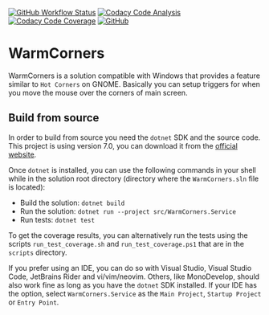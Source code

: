 ﻿[![GitHub Workflow Status](https://img.shields.io/github/actions/workflow/status/fedeantuna/warm-corners/build.yml?style=flat-square)](https://github.com/fedeantuna/warm-corners/blob/main/.github/workflows/build.yml)
[![Codacy Code Analysis](https://img.shields.io/codacy/grade/cbd8b1b81d7a4dfaabb4cff12ea7ab1b?style=flat-square)](https://www.codacy.com/gh/fedeantuna/warm-corners/dashboard?utm_source=github.com\&utm_medium=referral\&utm_content=fedeantuna/warm-corners\&utm_campaign=Badge_Grade)
[![Codacy Code Coverage](https://img.shields.io/codacy/coverage/cbd8b1b81d7a4dfaabb4cff12ea7ab1b?style=flat-square)](https://www.codacy.com/gh/fedeantuna/warm-corners/dashboard?utm_source=github.com\&utm_medium=referral\&utm_content=fedeantuna/warm-corners\&utm_campaign=Badge_Coverage)
[![GitHub](https://img.shields.io/github/license/fedeantuna/warm-corners?style=flat-square)](https://github.com/fedeantuna/warm-corners/blob/main/LICENSE)

# WarmCorners

WarmCorners is a solution compatible with Windows that provides a feature similar to `Hot Corners` on GNOME. Basically you can setup triggers for when you move the mouse over the corners of main screen.

## Build from source

In order to build from source you need the `dotnet` SDK and the source code. This project is using version 7.0, you can download it from the [official website](https://dotnet.microsoft.com/en-us/).

Once `dotnet` is installed, you can use the following commands in your shell while in the solution root directory (directory where the `WarmCorners.sln` file is located):

- Build the solution: `dotnet build`
- Run the solution: `dotnet run --project src/WarmCorners.Service`
- Run tests: `dotnet test`

To get the coverage results, you can alternatively run the tests using the scripts `run_test_coverage.sh` and `run_test_coverage.ps1` that are in the `scripts` directory.

If you prefer using an IDE, you can do so with Visual Studio, Visual Studio Code, JetBrains Rider and vi/vim/neovim. Others, like MonoDevelop, should also work fine as long as you have the `dotnet` SDK installed. If your IDE has the option, select `WarmCorners.Service` as the `Main Project`, `Startup Project` or `Entry Point`.